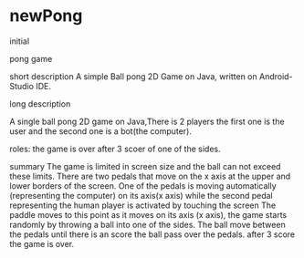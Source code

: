 # newPong
initial

pong game

short description
A simple Ball pong 2D Game on Java, written on Android-Studio IDE.

long description

A single ball pong 2D game on Java,There is 2 players the first one is the user
and the second one is a bot(the computer).

roles:
the game is over after 3 scoer of one of the sides.

summary
The game is limited in screen size and the ball can not exceed these limits. There are two pedals that move on the x axis at the upper and lower borders of the screen. One of the pedals is moving automatically (representing the computer) on its axis(x axis) while the second pedal representing the human player is activated by touching the screen The paddle moves to this point as it moves on its axis (x axis), the game starts randomly by throwing a ball into one of the sides.
The ball move between the pedals until there is an score the ball pass over the pedals.
after 3 score the game is over.


